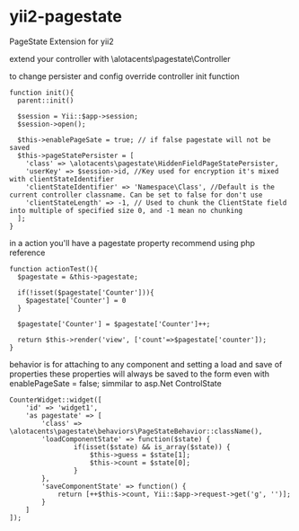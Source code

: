 # yii2-pagestate
PageState Extension for yii2

extend your controller with \alotacents\pagestate\Controller

to change persister and config override controller init function

    function init(){
      parent::init()

      $session = Yii::$app->session;
      $session->open();

      $this->enablePageSate = true; // if false pagestate will not be saved
      $this->pageStatePersister = [
        'class' => \alotacents\pagestate\HiddenFieldPageStatePersister,
        'userKey' => $session->id, //Key used for encryption it's mixed with clientStateIdentifier
        'clientStateIdentifier' => 'Namespace\Class', //Default is the current controller classname. Can be set to false for don't use
        'clientStateLength' => -1, // Used to chunk the ClientState field into multiple of specified size 0, and -1 mean no chunking
      ];
    }

in a action you'll have a pagestate property recommend using php reference 

    function actionTest(){
      $pagestate = &this->pagestate;

      if(!isset($pagestate['Counter'])){
        $pagestate['Counter'] = 0
      }

      $pagestate['Counter'] = $pagestate['Counter']++;

      return $this->render('view', ['count'=>$pagestate['counter']);
    }
    
behavior is for attaching to any component and setting a load and save of properties 
these properties will always be saved to the form even with enablePageSate = false; simmilar to asp.Net ControlState

    CounterWidget::widget([
        'id' => 'widget1',
        'as pagestate' => [
            'class' => \alotacents\pagestate\behaviors\PageStateBehavior::className(),
            'loadComponentState' => function($state) {
                    if(isset($state) && is_array($state)) {
                        $this->guess = $state[1];
                        $this->count = $state[0];
                    }
            },
            'saveComponentState' => function() {
                return [++$this->count, Yii::$app->request->get('g', '')];
            }
        ]
    ]);
